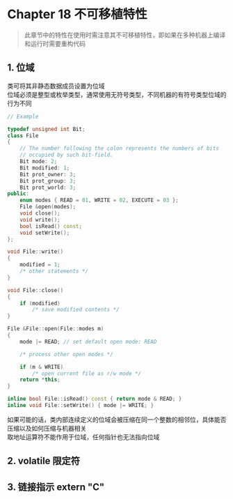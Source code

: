 # Chapter 18 不可移植特性

> 此章节中的特性在使用时需注意其不可移植特性，即如果在多种机器上编译和运行时需要重构代码  

## 1. 位域

类可将其非静态数据成员设置为位域  
位域必须是整型或枚举类型，通常使用无符号类型，不同机器的有符号类型位域的行为不同  

```C++
// Example

typedef unsigned int Bit;
class File
{
    // The number following the colon represents the numbers of bits
    // occupied by such bit-field.
    Bit mode: 2;
    Bit modified: 1;
    Bit prot_owner: 3;
    Bit prot_group: 3;
    Bit prot_world: 3;
public:
    enum modes { READ = 01, WRITE = 02, EXECUTE = 03 };
    File &open(modes);
    void close();
    void write();
    bool isRead() const;
    void setWrite();
};

void File::write()
{
    modified = 1;
    /* other statements */
}

void File::close()
{
    if (modified)
        /* save modified contents */
}

File &File::open(File::modes m)
{
    mode |= READ; // set default open mode: READ

    /* process other open modes */

    if (m & WRITE)
        /* open current file as r/w mode */
    return *this;
}

inline bool File::isRead() const { return mode & READ; }
inline void File::setWrite() { mode |= WRITE; }
```

如果可能的话，类内部连续定义的位域会被压缩在同一个整数的相邻位，具体能否压缩以及如何压缩与机器相关  
取地址运算符不能作用于位域，任何指针也无法指向位域  

## 2. volatile 限定符

## 3. 链接指示 extern "C"

